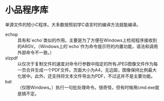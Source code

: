 小品程序库
==========

单源文件的短小C程序。大多数按照初学C语言时的编译方法就能编译。

<dl>
	<dt>echop</dt>
	<dd>具有和`echo`类似的作用。主要是为了方便在Windows上检视程序接收到的ARGV。（Windows上的`echo`作为命令提示符的内置功能，语法和调用外部命令不一致。）</dd>
	<dt>slzpdf</dt>
	<dd>以仅次于复制文件的速度对命令行参数中指定的所有JPEG图像文件作为每一页合并生成一个PDF文件。页面大小为A4，无边距，图像保持比例最大化居中。此外，还支持将文本文件导出为PDF，不过这并不是主要功能。</dd>
	<dt>bat</dt>
	<dd>（仅限Windows。）执行一句批处理命令。很奇怪，但有时候用cmd.exe就是搞不定。</dd>
</dl>
